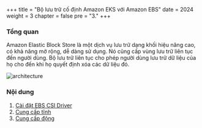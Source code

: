 +++
title = "Bộ lưu trữ cố định Amazon EKS với Amazon EBS"
date = 2024
weight = 3
chapter = false
pre = "3."
+++

### Tổng quan

Amazon Elastic Block Store là một dịch vụ lưu trữ dạng khối hiệu năng cao, có khả năng mở rộng, dễ dàng sử dụng. Nó cũng cấp vùng lưu trữ liên tục đến người dùng. Bộ lưu trữ liên tục cho phép người dùng lưu trữ dữ liệu của họ cho đến khi họ quyết định xóa các dữ liệu đó.

![architecture](/images/3-ebs/3.1.0.png)

### Nội dung

1. [Cài đặt EBS CSI Driver](1-install-ebs-csi/)
2. [Cung cấp tĩnh](2-static-provisiioning/)
3. [Cung cấp động](3-dynamic-provisioning)
